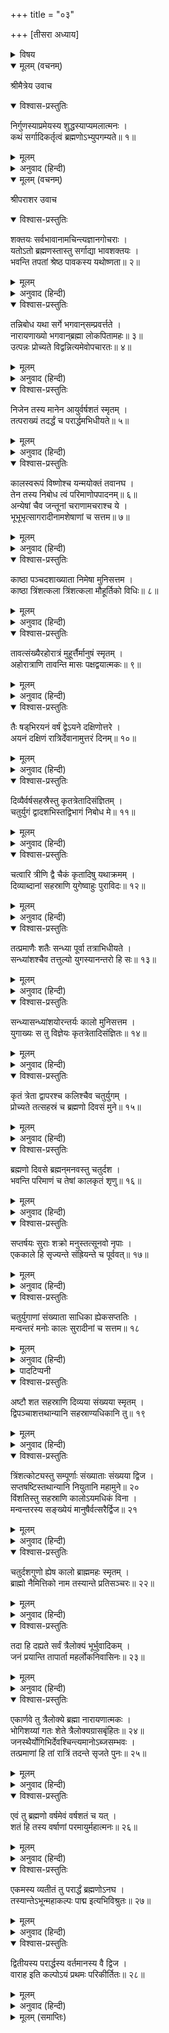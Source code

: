 +++
title = "०३"

+++
[तीसरा अध्याय]



<details><summary>विषय</summary>

ब्रह्मादिकी आयु और कालका स्वरूप
</details>


<details open><summary>मूलम् (वचनम्)</summary>

श्रीमैत्रेय उवाच
</details>

<details open><summary>विश्वास-प्रस्तुतिः</summary>

निर्गुणस्याप्रमेयस्य शुद्धस्याप्यमलात्मनः ।  
कथं सर्गादिकर्तृत्वं ब्रह्मणोऽभ्युपगम्यते॥ १॥
</details>

<details><summary>मूलम्</summary>

निर्गुणस्याप्रमेयस्य शुद्धस्याप्यमलात्मनः ।  
कथं सर्गादिकर्तृत्वं ब्रह्मणोऽभ्युपगम्यते॥ १॥
</details>

<details><summary>अनुवाद (हिन्दी)</summary>

श्रीमैत्रेयजी बोले—हे भगवन्! जो ब्रह्म निर्गुण, अप्रमेय, शुद्ध और निर्मलात्मा है उसका सर्गादिका कर्ता होना कैसे सिद्ध हो सकता है?॥ १॥
</details>

<details open><summary>मूलम् (वचनम्)</summary>

श्रीपराशर उवाच
</details>

<details open><summary>विश्वास-प्रस्तुतिः</summary>

शक्तयः सर्वभावानामचिन्त्यज्ञानगोचराः ।  
यतोऽतो ब्रह्मणस्तास्तु सर्गाद्या भावशक्तयः ।  
भवन्ति तपतां श्रेष्ठ पावकस्य यथोष्णता॥ २॥
</details>

<details><summary>मूलम्</summary>

शक्तयः सर्वभावानामचिन्त्यज्ञानगोचराः ।  
यतोऽतो ब्रह्मणस्तास्तु सर्गाद्या भावशक्तयः ।  
भवन्ति तपतां श्रेष्ठ पावकस्य यथोष्णता॥ २॥
</details>

<details><summary>अनुवाद (हिन्दी)</summary>

श्रीपराशरजी बोले—हे तपस्वियोंमें श्रेष्ठ मैत्रेय! समस्त भाव-पदार्थोंकी शक्तियाँ अचिन्त्य-ज्ञानकी विषय होती हैं; [उनमें कोई युक्ति काम नहीं देती] अतः अग्निकी शक्ति उष्णताके समान ब्रह्मकी भी सर्गादि-रचनारूप शक्तियाँ स्वाभाविक हैं॥ २॥
</details>

<details open><summary>विश्वास-प्रस्तुतिः</summary>

तन्निबोध यथा सर्गे भगवान‍्सम्प्रवर्त्तते ।  
नारायणाख्यो भगवान‍्ब्रह्मा लोकपितामहः॥ ३॥  
उत्पन्नः प्रोच्यते विद्वन्नित्यमेवोपचारतः॥ ४॥
</details>

<details><summary>मूलम्</summary>

तन्निबोध यथा सर्गे भगवान‍्सम्प्रवर्त्तते ।  
नारायणाख्यो भगवान‍्ब्रह्मा लोकपितामहः॥ ३॥  
उत्पन्नः प्रोच्यते विद्वन्नित्यमेवोपचारतः॥ ४॥
</details>

<details><summary>अनुवाद (हिन्दी)</summary>

अब जिस प्रकार नारायण नामक लोक-पितामह भगवान‍् ब्रह्माजी सृष्टिकी रचनामें प्रवृत्त होते हैं सो सुनो । हे विद्वन्! वे सदा उपचारसे ही ‘उत्पन्न हुए’ कहलाते हैं॥ ३-४॥
</details>

<details open><summary>विश्वास-प्रस्तुतिः</summary>

निजेन तस्य मानेन आयुर्वर्षशतं स्मृतम् ।  
तत्पराख्यं तदर्द्धं च परार्द्धमभिधीयते॥ ५॥
</details>

<details><summary>मूलम्</summary>

निजेन तस्य मानेन आयुर्वर्षशतं स्मृतम् ।  
तत्पराख्यं तदर्द्धं च परार्द्धमभिधीयते॥ ५॥
</details>

<details><summary>अनुवाद (हिन्दी)</summary>

उनके अपने परिमाणसे उनकी आयु सौ वर्षकी कही जाती है । उस (सौवर्ष)-का नाम पर है, उसका आधा परार्द्ध कहलाता है॥ ५॥
</details>

<details open><summary>विश्वास-प्रस्तुतिः</summary>

कालस्वरूपं विष्णोश्च यन्मयोक्तं तवानघ ।  
तेन तस्य निबोध त्वं परिमाणोपपादनम्॥ ६॥  
अन्येषां चैव जन्तूनां चराणामचराश्च ये ।  
भूभूभृत्सागरादीनामशेषाणां च सत्तम॥ ७॥
</details>

<details><summary>मूलम्</summary>

कालस्वरूपं विष्णोश्च यन्मयोक्तं तवानघ ।  
तेन तस्य निबोध त्वं परिमाणोपपादनम्॥ ६॥  
अन्येषां चैव जन्तूनां चराणामचराश्च ये ।  
भूभूभृत्सागरादीनामशेषाणां च सत्तम॥ ७॥
</details>

<details><summary>अनुवाद (हिन्दी)</summary>

हे अनघ! मैंने जो तुमसे विष्णु भगवान‍्का कालस्वरूप कहा था उसीके द्वारा उस ब्रह्माकी तथा और भी जो पृथिवी, पर्वत, समुद्र आदि चराचर जीव हैं उनकी आयुका परिमाण किया जाता है॥ ६-७॥
</details>

<details open><summary>विश्वास-प्रस्तुतिः</summary>

काष्ठा पञ्चदशाख्याता निमेषा मुनिसत्तम ।  
काष्ठा त्रिंशत्कला त्रिंशत्कला मौहूर्तिको विधिः॥ ८॥
</details>

<details><summary>मूलम्</summary>

काष्ठा पञ्चदशाख्याता निमेषा मुनिसत्तम ।  
काष्ठा त्रिंशत्कला त्रिंशत्कला मौहूर्तिको विधिः॥ ८॥
</details>

<details><summary>अनुवाद (हिन्दी)</summary>

हे मुनिश्रेष्ठ! पन्द्रह निमेषको काष्ठा कहते हैं, तीस काष्ठाकी एक कला तथा तीस कलाका एक मुहूर्त्त होता है॥ ८॥
</details>

<details open><summary>विश्वास-प्रस्तुतिः</summary>

तावत्संख्यैरहोरात्रं मुहूर्त्तैर्मानुषं स्मृतम् ।  
अहोरात्राणि तावन्ति मासः पक्षद्वयात्मकः॥ ९॥
</details>

<details><summary>मूलम्</summary>

तावत्संख्यैरहोरात्रं मुहूर्त्तैर्मानुषं स्मृतम् ।  
अहोरात्राणि तावन्ति मासः पक्षद्वयात्मकः॥ ९॥
</details>

<details><summary>अनुवाद (हिन्दी)</summary>

तीस मुहूर्त्तका मनुष्यका एक दिन-रात कहा जाता है और उतने ही दिन-रातका दो पक्षयुक्त एक मास होता है॥ ९॥
</details>

<details open><summary>विश्वास-प्रस्तुतिः</summary>

तैः षड‍‍्भिरयनं वर्षं द्वेऽयने दक्षिणोत्तरे ।  
अयनं दक्षिणं रात्रिर्देवानामुत्तरं दिनम्॥ १०॥
</details>

<details><summary>मूलम्</summary>

तैः षड‍‍्भिरयनं वर्षं द्वेऽयने दक्षिणोत्तरे ।  
अयनं दक्षिणं रात्रिर्देवानामुत्तरं दिनम्॥ १०॥
</details>

<details><summary>अनुवाद (हिन्दी)</summary>

छः महीनोंका एक अयन और दक्षिणायन तथा उत्तरायण दो अयन मिलकर एक वर्ष होता है । दक्षिणायन देवताओंकी रात्रि है और उत्तरायण दिन॥ १०॥
</details>

<details open><summary>विश्वास-प्रस्तुतिः</summary>

दिव्यैर्वर्षसहस्रैस्तु कृतत्रेतादिसंज्ञितम् ।  
चतुर्युगं द्वादशभिस्तद्विभागं निबोध मे॥ ११॥
</details>

<details><summary>मूलम्</summary>

दिव्यैर्वर्षसहस्रैस्तु कृतत्रेतादिसंज्ञितम् ।  
चतुर्युगं द्वादशभिस्तद्विभागं निबोध मे॥ ११॥
</details>

<details><summary>अनुवाद (हिन्दी)</summary>

देवताओंके बारह हजार वर्षोंके सतयुग, त्रेता, द्वापर और कलियुग नामक चार युग होते हैं । उनका अलग-अलग परिमाण मैं तुम्हें सुनाता हूँ॥ ११॥
</details>

<details open><summary>विश्वास-प्रस्तुतिः</summary>

चत्वारि त्रीणि द्वै चैकं कृतादिषु यथाक्रमम् ।  
दिव्याब्दानां सहस्राणि युगेष्वाहुः पुराविदः॥ १२॥
</details>

<details><summary>मूलम्</summary>

चत्वारि त्रीणि द्वै चैकं कृतादिषु यथाक्रमम् ।  
दिव्याब्दानां सहस्राणि युगेष्वाहुः पुराविदः॥ १२॥
</details>

<details><summary>अनुवाद (हिन्दी)</summary>

पुरातत्त्वके जाननेवाले सतयुग आदिका परिमाण क्रमशः चार, तीन, दो और एक हजार दिव्य वर्ष बतलाते हैं॥ १२॥
</details>

<details open><summary>विश्वास-प्रस्तुतिः</summary>

तत्प्रमाणैः शतैः सन्ध्या पूर्वा तत्राभिधीयते ।  
सन्ध्यांशश्चैव तत्तुल्यो युगस्यानन्तरो हि सः॥ १३॥
</details>

<details><summary>मूलम्</summary>

तत्प्रमाणैः शतैः सन्ध्या पूर्वा तत्राभिधीयते ।  
सन्ध्यांशश्चैव तत्तुल्यो युगस्यानन्तरो हि सः॥ १३॥
</details>

<details><summary>अनुवाद (हिन्दी)</summary>

प्रत्येक युगके पूर्व उतने ही सौ वर्षकी सन्ध्या बतायी जाती है और युगके पीछे उतने ही परिमाणवाले सन्ध्यांश होते हैं [अर्थात् सतयुग आदिके पूर्व क्रमशः चार, तीन, दो और एक सौ दिव्य वर्षकी सन्ध्याएँ और इतने ही वर्षके सन्ध्यांश होते हैं]॥ १३॥
</details>

<details open><summary>विश्वास-प्रस्तुतिः</summary>

सन्ध्यासन्ध्यांशयोरन्तर्यः कालो मुनिसत्तम ।  
युगाख्यः स तु विज्ञेयः कृतत्रेतादिसंज्ञितः॥ १४॥
</details>

<details><summary>मूलम्</summary>

सन्ध्यासन्ध्यांशयोरन्तर्यः कालो मुनिसत्तम ।  
युगाख्यः स तु विज्ञेयः कृतत्रेतादिसंज्ञितः॥ १४॥
</details>

<details><summary>अनुवाद (हिन्दी)</summary>

हे मुनिश्रेष्ठ! इन सन्ध्या और सन्ध्यांशोंके बीचका जितना काल होता है, उसे ही सतयुग आदि नामवाले युग जानना चाहिये॥ १४॥
</details>

<details open><summary>विश्वास-प्रस्तुतिः</summary>

कृतं त्रेता द्वापरश्च कलिश्चैव चतुर्युगम् ।  
प्रोच्यते तत्सहस्रं च ब्रह्मणो दिवसं मुने॥ १५॥
</details>

<details><summary>मूलम्</summary>

कृतं त्रेता द्वापरश्च कलिश्चैव चतुर्युगम् ।  
प्रोच्यते तत्सहस्रं च ब्रह्मणो दिवसं मुने॥ १५॥
</details>

<details><summary>अनुवाद (हिन्दी)</summary>

हे मुने! सतयुग, त्रेता, द्वापर और कलि ये मिलकर चतुर्युग कहलाते हैं; ऐसे हजार चतुर्युगका ब्रह्माका एक दिन होता है॥ १५॥
</details>

<details open><summary>विश्वास-प्रस्तुतिः</summary>

ब्रह्मणो दिवसे ब्रह्मन‍्मनवस्तु चतुर्दश ।  
भवन्ति परिमाणं च तेषां कालकृतं शृणु॥ १६॥
</details>

<details><summary>मूलम्</summary>

ब्रह्मणो दिवसे ब्रह्मन‍्मनवस्तु चतुर्दश ।  
भवन्ति परिमाणं च तेषां कालकृतं शृणु॥ १६॥
</details>

<details><summary>अनुवाद (हिन्दी)</summary>

हे ब्रह्मन्! ब्रह्माके एक दिनमें चौदह मनु होते हैं । उनका कालकृत परिमाण सुनो॥ १६॥
</details>

<details open><summary>विश्वास-प्रस्तुतिः</summary>

सप्तर्षयः सुराः शक्रो मनुस्तत्सूनवो नृपाः ।  
एककाले हि सृज्यन्ते संह्रियन्ते च पूर्ववत्॥ १७॥
</details>

<details><summary>मूलम्</summary>

सप्तर्षयः सुराः शक्रो मनुस्तत्सूनवो नृपाः ।  
एककाले हि सृज्यन्ते संह्रियन्ते च पूर्ववत्॥ १७॥
</details>

<details><summary>अनुवाद (हिन्दी)</summary>

सप्तर्षि, देवगण, इन्द्र, मनु और मनुके पुत्र राजालोग [पूर्वकल्पानुसार] एक ही कालमें रचे जाते हैं और एक ही कालमें उनका संहार किया जाता है॥ १७॥
</details>

<details open><summary>विश्वास-प्रस्तुतिः</summary>

चतुर्युगाणां संख्याता साधिका ह्येकसप्ततिः ।  
मन्वन्तरं मनोः कालः सुरादीनां च सत्तम॥ १८
</details>

<details><summary>मूलम्</summary>

चतुर्युगाणां संख्याता साधिका ह्येकसप्ततिः ।  
मन्वन्तरं मनोः कालः सुरादीनां च सत्तम॥ १८
</details>

<details><summary>अनुवाद (हिन्दी)</summary>

हे सत्तम! इकहत्तर चतुर्युगसे कुछ अधिक* कालका एक मन्वन्तर होता है । यही मनु और देवता आदिका काल है॥ १८॥
</details>

<details><summary>पादटिप्पनी</summary>

* इकहत्तर चतुर्युगके हिसाबसे चौदह मन्वन्तरोंमें ९९४ चतुर्युग होते हैं और ब्रह्माके एक दिनमें एक हजार चतुर्युग होते हैं, अतः छः चतुर्युग और बचे । छः चतुर्युगका चौदहवाँ भाग कुछ कम पाँच हजार एक सौ तीन दिव्य वर्ष होता है, इस प्रकार एक मन्वन्तरमें इकहत्तर चतुर्युगके अतिरिक्त इतने दिव्य वर्ष और अधिक होते हैं ।
</details>

<details open><summary>विश्वास-प्रस्तुतिः</summary>

अष्टौ शत सहस्राणि दिव्यया संख्यया स्मृतम् ।  
द्विपञ्चाशत्तथान्यानि सहस्राण्यधिकानि तु॥ १९
</details>

<details><summary>मूलम्</summary>

अष्टौ शत सहस्राणि दिव्यया संख्यया स्मृतम् ।  
द्विपञ्चाशत्तथान्यानि सहस्राण्यधिकानि तु॥ १९
</details>

<details><summary>अनुवाद (हिन्दी)</summary>

इस प्रकार दिव्य वर्ष-गणनासे एक मन्वन्तरमें आठ लाख बावन हजार वर्ष बताये जाते हैं॥ १९॥
</details>

<details open><summary>विश्वास-प्रस्तुतिः</summary>

त्रिंशत्कोट्यस्तु सम्पूर्णाः संख्याताः संख्यया द्विज ।  
सप्तषष्टिस्तथान्यानि नियुतानि महामुने॥ २०  
विंशतिस्तु सहस्राणि कालोऽयमधिकं विना ।  
मन्वन्तरस्य सङ्ख्येयं मानुषैर्वत्सरैर्द्विज॥ २१
</details>

<details><summary>मूलम्</summary>

त्रिंशत्कोट्यस्तु सम्पूर्णाः संख्याताः संख्यया द्विज ।  
सप्तषष्टिस्तथान्यानि नियुतानि महामुने॥ २०  
विंशतिस्तु सहस्राणि कालोऽयमधिकं विना ।  
मन्वन्तरस्य सङ्ख्येयं मानुषैर्वत्सरैर्द्विज॥ २१
</details>

<details><summary>अनुवाद (हिन्दी)</summary>

तथा हे महामुने! मानवी वर्ष-गणनाके अनुसार मन्वन्तरका परिमाण पूरे तीस करोड़ सरसठ लाख बीस हजार वर्ष है, इससे अधिक नहीं॥ २०-२१॥
</details>

<details open><summary>विश्वास-प्रस्तुतिः</summary>

चतुर्दशगुणो ह्येष कालो ब्राह्ममहः स्मृतम् ।  
ब्राह्मो नैमित्तिको नाम तस्यान्ते प्रतिसञ्चरः॥ २२॥
</details>

<details><summary>मूलम्</summary>

चतुर्दशगुणो ह्येष कालो ब्राह्ममहः स्मृतम् ।  
ब्राह्मो नैमित्तिको नाम तस्यान्ते प्रतिसञ्चरः॥ २२॥
</details>

<details><summary>अनुवाद (हिन्दी)</summary>

इस कालका चौदह गुना ब्रह्माका दिन होता है, इसके अनन्तर नैमित्तिक नामवाला ब्राह्म-प्रलय होता है॥ २२॥
</details>

<details open><summary>विश्वास-प्रस्तुतिः</summary>

तदा हि दह्यते सर्वं त्रैलोक्यं भूर्भुवादिकम् ।  
जनं प्रयान्ति तापार्ता महर्लोकनिवासिनः॥ २३॥
</details>

<details><summary>मूलम्</summary>

तदा हि दह्यते सर्वं त्रैलोक्यं भूर्भुवादिकम् ।  
जनं प्रयान्ति तापार्ता महर्लोकनिवासिनः॥ २३॥
</details>

<details><summary>अनुवाद (हिन्दी)</summary>

उस समय भूर्लोक, भुवर्लोक और स्वर्लोक तीनों जलने लगते हैं और महर्लोकमें रहनेवाले सिद्धगण अति सन्तप्त होकर जनलोकको चले जाते हैं॥ २३॥
</details>

<details open><summary>विश्वास-प्रस्तुतिः</summary>

एकार्णवे तु त्रैलोक्ये ब्रह्मा नारायणात्मकः ।  
भोगिशय्यां गतः शेते त्रैलोक्यग्रासबृंहितः॥ २४॥  
जनस्थैर्योगिभिर्देवश्चिन्त्यमानोऽब्जसम्भवः ।  
तत्प्रमाणां हि तां रात्रिं तदन्ते सृजते पुनः॥ २५॥
</details>

<details><summary>मूलम्</summary>

एकार्णवे तु त्रैलोक्ये ब्रह्मा नारायणात्मकः ।  
भोगिशय्यां गतः शेते त्रैलोक्यग्रासबृंहितः॥ २४॥  
जनस्थैर्योगिभिर्देवश्चिन्त्यमानोऽब्जसम्भवः ।  
तत्प्रमाणां हि तां रात्रिं तदन्ते सृजते पुनः॥ २५॥
</details>

<details><summary>अनुवाद (हिन्दी)</summary>

इस प्रकार त्रिलोकीके जलमय हो जानेपर जनलोकवासी योगियोंद्वारा ध्यान किये जाते हुए नारायणरूप कमलयोनि ब्रह्माजी त्रिलोकीके ग्राससे तृप्त होकर दिनके बराबर ही परिमाणवाली उस रात्रिमें शेषशय्यापर शयन करते हैं और उसके बीत जानेपर पुनः संसारकी सृष्टि करते हैं॥ २४-२५॥
</details>

<details open><summary>विश्वास-प्रस्तुतिः</summary>

एवं तु ब्रह्मणो वर्षमेवं वर्षशतं च यत् ।  
शतं हि तस्य वर्षाणां परमायुर्महात्मनः॥ २६॥
</details>

<details><summary>मूलम्</summary>

एवं तु ब्रह्मणो वर्षमेवं वर्षशतं च यत् ।  
शतं हि तस्य वर्षाणां परमायुर्महात्मनः॥ २६॥
</details>

<details><summary>अनुवाद (हिन्दी)</summary>

इसी प्रकार (पक्ष, मास आदि) गणनासे ब्रह्माका एक वर्ष और फिर सौ वर्ष होते हैं । ब्रह्माके सौ वर्ष ही उस महात्मा (ब्रह्मा) की परमायु हैं॥ २६॥
</details>

<details open><summary>विश्वास-प्रस्तुतिः</summary>

एकमस्य व्यतीतं तु परार्द्धं ब्रह्मणोऽनघ ।  
तस्यान्तेऽभून्महाकल्पः पाद्म इत्यभिविश्रुतः॥ २७॥
</details>

<details><summary>मूलम्</summary>

एकमस्य व्यतीतं तु परार्द्धं ब्रह्मणोऽनघ ।  
तस्यान्तेऽभून्महाकल्पः पाद्म इत्यभिविश्रुतः॥ २७॥
</details>

<details><summary>अनुवाद (हिन्दी)</summary>

हे अनघ! उन ब्रह्माजीका एक परार्द्ध बीत चुका है । उसके अन्तमें पाद्म नामसे विख्यात महाकल्प हुआ था॥ २७॥
</details>

<details open><summary>विश्वास-प्रस्तुतिः</summary>

द्वितीयस्य परार्द्धस्य वर्तमानस्य वै द्विज ।  
वाराह इति कल्पोऽयं प्रथमः परिकीर्तितः॥ २८॥
</details>

<details><summary>मूलम्</summary>

द्वितीयस्य परार्द्धस्य वर्तमानस्य वै द्विज ।  
वाराह इति कल्पोऽयं प्रथमः परिकीर्तितः॥ २८॥
</details>

<details><summary>अनुवाद (हिन्दी)</summary>

हे द्विज! इस समय वर्तमान उनके दूसरे परार्द्धका यह वाराह नामक पहला कल्प कहा गया है॥ २८॥
</details>

<details><summary>मूलम् (समाप्तिः)</summary>

इति श्रीविष्णुपुराणे प्रथमेंऽशे तृतीयोऽध्यायः॥३॥
</details>
